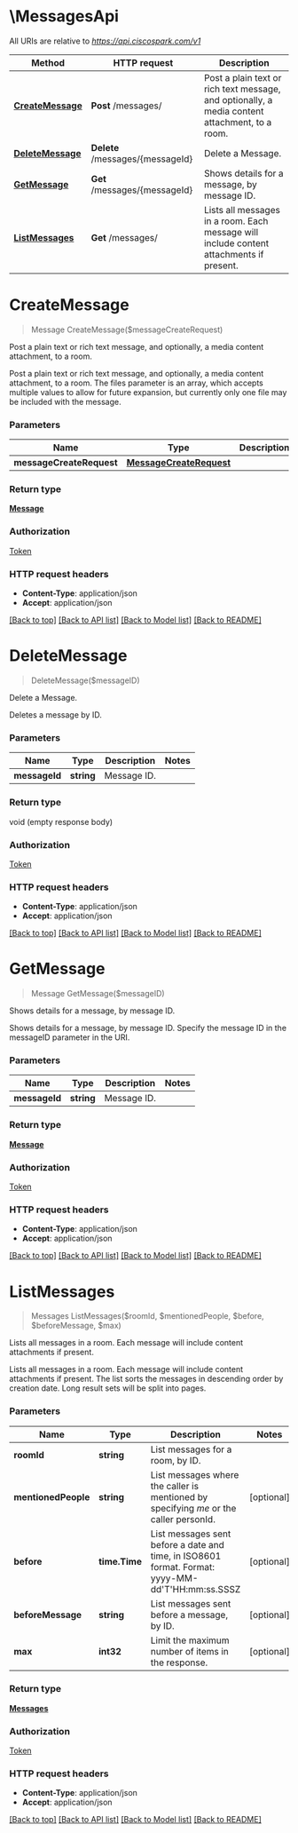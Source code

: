 # \MessagesApi

All URIs are relative to *https://api.ciscospark.com/v1*

Method | HTTP request | Description
------------- | ------------- | -------------
[**CreateMessage**](MessagesApi.md#CreateMessage) | **Post** /messages/ | Post a plain text or rich text message, and optionally, a media content attachment, to a room.
[**DeleteMessage**](MessagesApi.md#DeleteMessage) | **Delete** /messages/{messageId} | Delete a Message.
[**GetMessage**](MessagesApi.md#GetMessage) | **Get** /messages/{messageId} | Shows details for a message, by message ID.
[**ListMessages**](MessagesApi.md#ListMessages) | **Get** /messages/ | Lists all messages in a room. Each message will include content attachments if present.


# **CreateMessage**
> Message CreateMessage($messageCreateRequest)

Post a plain text or rich text message, and optionally, a media content attachment, to a room.

Post a plain text or rich text message, and optionally, a media content attachment, to a room. The files parameter is an array, which accepts multiple values to allow for future expansion, but currently only one file may be included with the message. 


### Parameters

Name | Type | Description  | Notes
------------- | ------------- | ------------- | -------------
 **messageCreateRequest** | [**MessageCreateRequest**](MessageCreateRequest.md)|  | 

### Return type

[**Message**](Message.md)

### Authorization

[Token](../README.md#Token)

### HTTP request headers

 - **Content-Type**: application/json
 - **Accept**: application/json

[[Back to top]](#) [[Back to API list]](../README.md#documentation-for-api-endpoints) [[Back to Model list]](../README.md#documentation-for-models) [[Back to README]](../README.md)

# **DeleteMessage**
> DeleteMessage($messageID)

Delete a Message.

Deletes a message by ID.


### Parameters

Name | Type | Description  | Notes
------------- | ------------- | ------------- | -------------
 **messageId** | **string**| Message ID. | 

### Return type

void (empty response body)

### Authorization

[Token](../README.md#Token)

### HTTP request headers

 - **Content-Type**: application/json
 - **Accept**: application/json

[[Back to top]](#) [[Back to API list]](../README.md#documentation-for-api-endpoints) [[Back to Model list]](../README.md#documentation-for-models) [[Back to README]](../README.md)

# **GetMessage**
> Message GetMessage($messageID)

Shows details for a message, by message ID.

Shows details for a message, by message ID. Specify the message ID in the messageID parameter in the URI. 


### Parameters

Name | Type | Description  | Notes
------------- | ------------- | ------------- | -------------
 **messageId** | **string**| Message ID. | 

### Return type

[**Message**](Message.md)

### Authorization

[Token](../README.md#Token)

### HTTP request headers

 - **Content-Type**: application/json
 - **Accept**: application/json

[[Back to top]](#) [[Back to API list]](../README.md#documentation-for-api-endpoints) [[Back to Model list]](../README.md#documentation-for-models) [[Back to README]](../README.md)

# **ListMessages**
> Messages ListMessages($roomId, $mentionedPeople, $before, $beforeMessage, $max)

Lists all messages in a room. Each message will include content attachments if present.

Lists all messages in a room. Each message will include content attachments if present. The list sorts the messages in descending order by creation date. Long result sets will be split into pages. 


### Parameters

Name | Type | Description  | Notes
------------- | ------------- | ------------- | -------------
 **roomId** | **string**| List messages for a room, by ID. | 
 **mentionedPeople** | **string**| List messages where the caller is mentioned by specifying *me* or the caller personId. | [optional] 
 **before** | **time.Time**| List messages sent before a date and time, in ISO8601 format. Format: yyyy-MM-dd&#39;T&#39;HH:mm:ss.SSSZ | [optional] 
 **beforeMessage** | **string**| List messages sent before a message, by ID. | [optional] 
 **max** | **int32**| Limit the maximum number of items in the response. | [optional] 

### Return type

[**Messages**](Messages.md)

### Authorization

[Token](../README.md#Token)

### HTTP request headers

 - **Content-Type**: application/json
 - **Accept**: application/json

[[Back to top]](#) [[Back to API list]](../README.md#documentation-for-api-endpoints) [[Back to Model list]](../README.md#documentation-for-models) [[Back to README]](../README.md)

